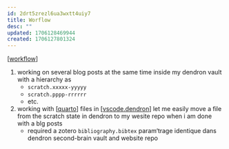```yaml
---
id: 2drt5zrezl6ua3wxtt4uiy7
title: Worflow
desc: ""
updated: 1706128469944
created: 1706127801324
---
```


[[workflow]]

1. working on several blog posts at the same time inside my dendron vault with a hierarchy as
   - `scratch.xxxxx-yyyyy`
   - `scratch.pppp-rrrrrr`
   - etc.
2. working with [[quarto]] files in [[vscode.dendron]] let me easily move a file from the scratch state in dendron to my wesite repo when i am done with a blg posts
   - required a zotero `bibliography.bibtex` param‘trage identique dans dendron second-brain vault and website repo

[//begin]: # "Autogenerated link references for markdown compatibility"
[workflow]: workflow.md "workflow"
[quarto]: ../../second-brain/notes/quarto.md "Quarto"
[vscode.dendron]: ../../second-brain/notes/vscode.dendron.md "📑 Dendron"
[//end]: # "Autogenerated link references"
